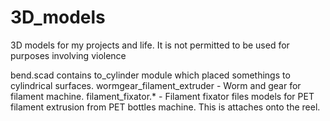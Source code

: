 # 3D_models
3D models for my projects and life.
It is not permitted to be used for purposes involving violence

bend.scad   contains to_cylinder module which placed somethings to cylindrical surfaces.
wormgear_filament_extruder  - Worm and gear for filament machine.
filament_fixator.*          - Filament fixator files models for PET filament extrusion from PET bottles machine. This is attaches onto the reel.

